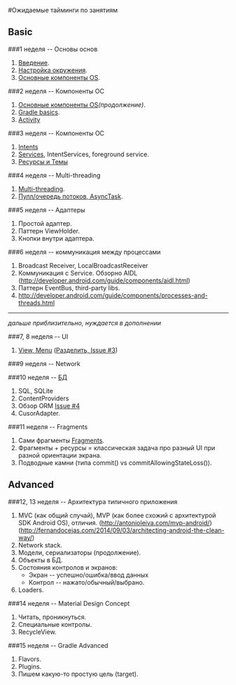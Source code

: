 #Ожидаемые тайминги по занятиям

## Basic
###1 неделя -- Основы основ
1. [Введение](/shpp-android/course-android/blob/master/Android%20Intro%20-%20Lesson%201%20-%20Introducing%20Android%20OS.md).
2. [Настройка окружения](/shpp-android/course-android/blob/master/Android%20Intro%20-%20Lesson%202%20-%20Setting%20up.md).
3. [Основные компоненты OS](/shpp-android/course-android/blob/master/Android%20Intro%20-%20Lesson%203%20-%20Android%20app%20components.md).

###2 неделя -- Компоненты ОС
1. [Основные компоненты OS](/shpp-android/course-android/blob/master/Android%20Intro%20-%20Lesson%203%20-%20Android%20app%20components.md)*(продолжение)*.
2. [Gradle basics](/shpp-android/course-android/blob/master/Android%20Intro%20-%20Gradle%20basics.md).
3. [Activity](/shpp-android/course-android/blob/master/Android%20Intro%20-%20Lesson%205%20-%20Welcome%20to%20Activity.md)

###3 неделя -- Компоненты ОС
1. [Intents](/shpp-android/course-android/blob/master/Android%20Intro%20-%20Lesson%204%20-%20Intent.md)
2. [Services](/shpp-android/course-android/blob/master/Android%20Intro%20-%20Lesson%206%20-%20%20Welcome%20to%20Sevices.md), IntentServices, foreground service.
3. [Ресурсы и Темы](/shpp-android/course-android/blob/master/Android%20Intro%20-%20Resources.md)

###4 неделя -- Multi-threading
1. [Multi-threading](/shpp-android/course-android/blob/master/Basic%20--%20Multi-threading.md).
2. [Пулл/очередь потоков, AsyncTask](/shpp-android/course-android/blob/master/Advanced%20-%20Multi-threading.md).

###5 неделя -- Адаптеры
1. Простой адаптер.
2. Паттерн ViewHolder.
3. Кнопки внутри адаптера.

###6 неделя -- коммуникация между процессами
1. Broadcast Receiver, LocalBroadcastReceiver
2. Коммуникация с Service. Обзорно AIDL (http://developer.android.com/guide/components/aidl.html)
3. Паттерн EventBus, third-party libs.
4. http://developer.android.com/guide/components/processes-and-threads.html

----
*дальше приблизительно, нуждается в дополнении*

###7, 8 неделя -- UI
1. [View, Menu](https://github.com/shpp-android/course-android/blob/master/Android%20Intro%20-%20Lesson%207%20-%20View%2C%20menu.md) ([Разделить, Issue #3](https://github.com/shpp-android/course-android/issues/3))

###9 неделя -- Network

###10 неделя -- [БД](https://github.com/shpp-android/course-android/blob/master/Android%20Intro%20-%20Lesson%208%20-%20Data%20is%20gold.md)
1. SQL, SQLite
2. ContentProviders
3. Обзор ORM
[Issue #4](https://github.com/shpp-android/course-android/issues/4)
4. CusorAdapter.

###11 неделя -- Fragments
1. Сами фрагменты [Fragments](https://github.com/shpp-android/course-android/blob/master/Android%20Intro%20-%20Lesson%209%20-%20Fragments.md).
2. Фрагменты + ресурсы = классическая задача про разный UI при разной ориентации экрана.
3. Подводные камни (типа commit() vs commitAllowingStateLoss()).

## Advanced
###12, 13 неделя -- Архитектура типичного приложения
1. MVC (как общий случай), MVP (как более схожий с архитектурой SDK Android OS), отличия.
(http://antonioleiva.com/mvp-android/)
(http://fernandocejas.com/2014/09/03/architecting-android-the-clean-way/)
2. Network stack.
3. Модели, сериализаторы (продолжение).
4. Объекты в БД.
5. Состояния контролов и экранов:
    * Экран -- успешно/ошибка/ввод данных
    * Контрол -- нажато/обычный/выбрано.
6. Loaders.

###14 неделя -- Material Design Concept
1. Читать, проникнуться.
2. Специальные контролы.
3. RecycleView.

###15 неделя -- Gradle Advanced
1. Flavors.
2. Plugins.
3. Пишем какую-то простую цель (target).
